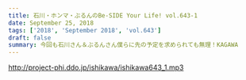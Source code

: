 ```yaml
---
title: 石川・ホンマ・ぶるんのBe-SIDE Your Life! vol.643-1
date: September 25, 2018
tags: ['2018', 'September 2018', 'vol.643']
draft: false
summary: 今回も石川さん＆ぶるんさん僕らに先の予定を求められても無理！KAGAWA
---
```


http://project-phi.ddo.jp/ishikawa/ishikawa643_1.mp3